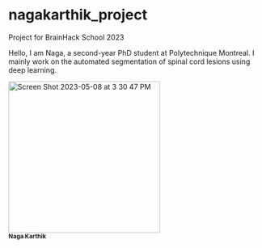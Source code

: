 # nagakarthik_project
Project for BrainHack School 2023

Hello, I am Naga, a second-year PhD student at Polytechnique Montreal. I mainly work on the automated segmentation of spinal cord lesions using deep learning.

<a href="https://github.com/naga-karthik">
<img width="300" alt="Screen Shot 2023-05-08 at 3 30 47 PM" src="https://user-images.githubusercontent.com/53445351/236916753-8d15c32b-07c7-45a2-8227-039f36a44d03.png">
   <br /><sub><b>Naga Karthik</b></sub>
</a>
